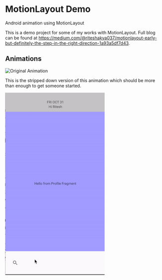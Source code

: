 # MotionLayout Demo
Android animation using MotionLayout

This is a demo project for some of my works with MotionLayout.
Full blog can be found at https://medium.com/@riteshakya037/motionlayout-early-but-definitely-the-step-in-the-right-direction-1a93a5df7d43.

## Animations

![Original Animation](animation/original_animation.gif "Original Animation")

This is the stripped down version of this animation which should be more than enough to get someone started. 


![Animation in this GUIDE](animation/animation_in_guide.gif "Animation in Guide")
